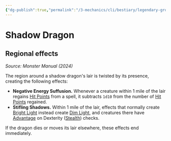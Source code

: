```yaml
---
{"dg-publish":true,"permalink":"/3-mechanics/cli/bestiary/legendary-group/shadow-dragon-xmm/","tags":["ttrpg-cli/compendium/src/5e/xmm","ttrpg-cli/monster/legendary-group"],"noteIcon":""}
---
```


# Shadow Dragon

## Regional effects
_Source: Monster Manual (2024)_

The region around a shadow dragon's lair is twisted by its presence, creating the following effects:

- **Negative Energy Suffusion.** Whenever a creature within 1 mile of the lair regains [Hit Points](3-Mechanics/CLI/rules/variant-rules/hit-points-xphb.md) from a spell, it subtracts `1d10` from the number of [Hit Points](3-Mechanics/CLI/rules/variant-rules/hit-points-xphb.md) regained.  
- **Stifling Shadows.** Within 1 mile of the lair, effects that normally create [Bright Light](3-Mechanics/CLI/rules/variant-rules/bright-light-xphb.md) instead create [Dim Light](3-Mechanics/CLI/rules/variant-rules/dim-light-xphb.md), and creatures there have [Advantage](3-Mechanics/CLI/rules/variant-rules/advantage-xphb.md) on Dexterity ([Stealth](3-Mechanics/CLI/rules/skills.md#Stealth)) checks.  

If the dragon dies or moves its lair elsewhere, these effects end immediately.